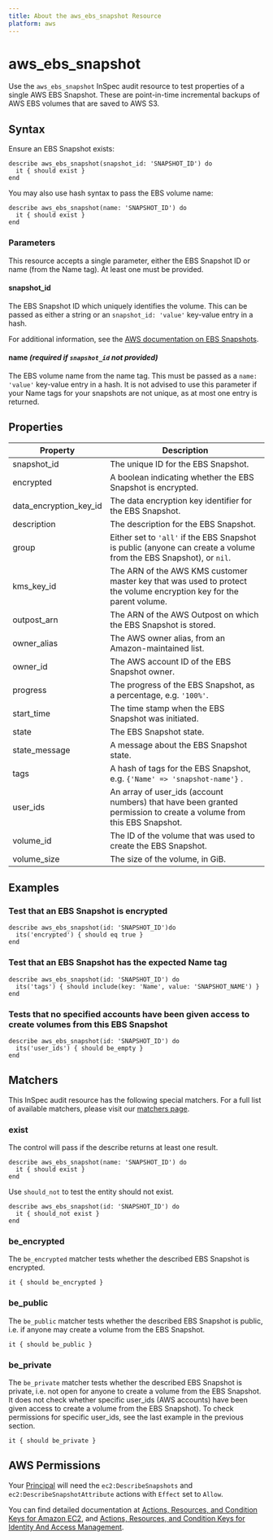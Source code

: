 ```yaml
---
title: About the aws_ebs_snapshot Resource
platform: aws
---
```


# aws\_ebs\_snapshot

Use the `aws_ebs_snapshot` InSpec audit resource to test properties of a single AWS EBS Snapshot. These are point-in-time
incremental backups of AWS EBS volumes that are saved to AWS S3.

## Syntax

Ensure an EBS Snapshot exists:

    describe aws_ebs_snapshot(snapshot_id: 'SNAPSHOT_ID') do
      it { should exist }
    end

You may also use hash syntax to pass the EBS volume name:

    describe aws_ebs_snapshot(name: 'SNAPSHOT_ID') do
      it { should exist }
    end

### Parameters

This resource accepts a single parameter, either the EBS Snapshot ID or name (from the Name tag). At least one must be provided.

#### snapshot\_id

The EBS Snapshot ID which uniquely identifies the volume.
This can be passed as either a string or an `snapshot_id: 'value'` key-value entry in a hash.

For additional information, see the [AWS documentation on EBS Snapshots](https://docs.aws.amazon.com/AWSEC2/latest/UserGuide/EBSSnapshots.html).

#### name _(required if `snapshot_id` not provided)_

The EBS volume name from the name tag. This must be passed as a `name: 'value'` key-value entry in a hash.
It is not advised to use this parameter if your Name tags for your snapshots are not unique, as at most one entry is returned.

## Properties

|Property                  | Description|
| ---                      | --- |
|snapshot\_id              | The unique ID for the EBS Snapshot. |
|encrypted                 | A boolean indicating whether the EBS Snapshot is encrypted. |
|data\_encryption\_key\_id | The data encryption key identifier for the EBS Snapshot. |
|description               | The description for the EBS Snapshot. |
|group                     | Either set to `'all'` if the EBS Snapshot is public (anyone can create a volume from the EBS Snapshot), or `nil`. |
|kms\_key\_id              | The ARN of the AWS KMS customer master key that was used to protect the volume encryption key for the parent volume. |
|outpost\_arn              | The ARN of the AWS Outpost on which the EBS Snapshot is stored. |
|owner\_alias              | The AWS owner alias, from an Amazon-maintained list. |
|owner\_id                 | The AWS account ID of the EBS Snapshot owner. |
|progress                  | The progress of the EBS Snapshot, as a percentage, e.g. `'100%'`. |
|start\_time               | The time stamp when the EBS Snapshot was initiated. |
|state                     | The EBS Snapshot state. |
|state\_message            | A message about the EBS Snapshot state. | 
|tags                      | A hash of tags for the EBS Snapshot, e.g. `{'Name' => 'snapshot-name'}` . |
|user\_ids                 | An array of user\_ids (account numbers) that have been granted permission to create a volume from this EBS Snapshot. |
|volume\_id                | The ID of the volume that was used to create the EBS Snapshot. |
|volume\_size              | The size of the volume, in GiB. |

## Examples

### Test that an EBS Snapshot is encrypted

    describe aws_ebs_snapshot(id: 'SNAPSHOT_ID')do
      its('encrypted') { should eq true }
    end

### Test that an EBS Snapshot has the expected Name tag

    describe aws_ebs_snapshot(id: 'SNAPSHOT_ID') do
      its('tags') { should include(key: 'Name', value: 'SNAPSHOT_NAME') }
    end

### Tests that no specified accounts have been given access to create volumes from this EBS Snapshot

    describe aws_ebs_snapshot(id: 'SNAPSHOT_ID') do
      its('user_ids') { should be_empty }
    end

## Matchers

This InSpec audit resource has the following special matchers. For a full list of available matchers, please visit our [matchers page](https://www.inspec.io/docs/reference/matchers/).

### exist

The control will pass if the describe returns at least one result.

    describe aws_ebs_snapshot(name: 'SNAPSHOT_ID') do
      it { should exist }
    end

Use `should_not` to test the entity should not exist.

    describe aws_ebs_snapshot(id: 'SNAPSHOT_ID') do
      it { should_not exist }
    end

### be\_encrypted

The `be_encrypted` matcher tests whether the described EBS Snapshot is encrypted.

    it { should be_encrypted }

### be\_public

The `be_public` matcher tests whether the described EBS Snapshot is public, i.e. if anyone may create a volume from the EBS Snapshot.

    it { should be_public }

### be\_private

The `be_private` matcher tests whether the described EBS Snapshot is private, i.e. not open for anyone to create a volume from
the EBS Snapshot. It does not check whether specific user\_ids (AWS accounts) have been given access to create a volume from the
EBS Snapshot). To check permissions for specific user\_ids, see the last example in the previous section.

    it { should be_private }

## AWS Permissions

Your [Principal](https://docs.aws.amazon.com/IAM/latest/UserGuide/intro-structure.html#intro-structure-principal) will need the `ec2:DescribeSnapshots` and `ec2:DescribeSnapshotAttribute` actions with `Effect` set to `Allow`.

You can find detailed documentation at [Actions, Resources, and Condition Keys for Amazon EC2](https://docs.aws.amazon.com/IAM/latest/UserGuide/list_amazonec2.html), and [Actions, Resources, and Condition Keys for Identity And Access Management](https://docs.aws.amazon.com/IAM/latest/UserGuide/list_identityandaccessmanagement.html).
